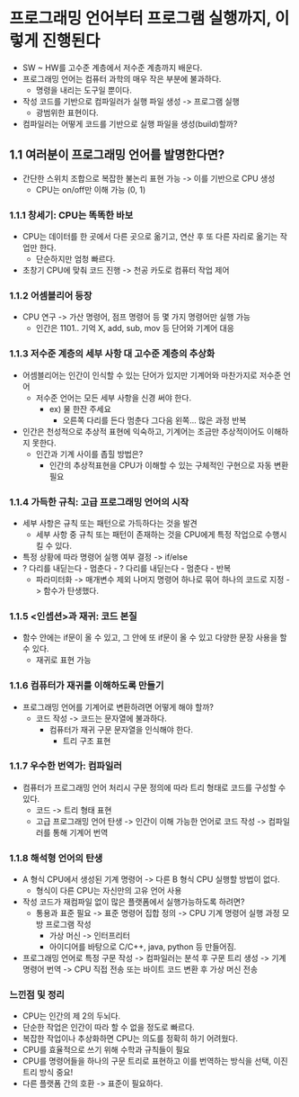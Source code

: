 # 프로그래밍 언어부터 프로그램 실행까지, 이렇게 진행된다
- SW ~ HW를 고수준 계층에서 저수준 계층까지 배운다.
- 프로그래밍 언어는 컴퓨터 과학의 매우 작은 부분에 불과하다.
  - 명령을 내리는 도구일 뿐이다.
- 작성 코드를 기반으로 컴파일러가 실행 파일 생성 -> 프로그램 실행
  - 광범위한 표현이다.
- 컴파일러는 어떻게 코드를 기반으로 실행 파일을 생성(build)할까?

## 1.1 여러분이 프로그래밍 언어를 발명한다면?
- 간단한 스위치 조합으로 복잡한 불논리 표현 가능 -> 이를 기반으로 CPU 생성
  - CPU는 on/off만 이해 가능 (0, 1)

### 1.1.1 창세기: CPU는 똑똑한 바보
- CPU는 데이터를 한 곳에서 다른 곳으로 옮기고, 연산 후 또 다른 자리로 옮기는 작업만 한다. 
  - 단순하지만 엄청 빠르다.
- 초창기 CPU에 맞춰 코드 진행 -> 천공 카도로 컴퓨터 작업 제어

### 1.1.2 어셈블리어 등장
- CPU 연구 -> 가산 명령어, 점프 명령어 등 몇 가지 명령어만 실행 가능
  - 인간은 1101.. 기억 X, add, sub, mov 등 단어와 기계어 대응 

### 1.1.3 저수준 계층의 세부 사항 대 고수준 계층의 추상화
- 어셈블리어는 인간이 인식할 수 있는 단어가 있지만 기계어와 마찬가지로 저수준 언어
  - 저수준 언어는 모든 세부 사항을 신경 써야 한다.
    - ex) 물 한잔 주세요
      - 오른쪽 다리를 든다 멈춘다 그다음 왼쪽... 많은 과정 반복
- 인간은 천성적으로 추상적 표현에 익숙하고, 기계어는 조금만 추상적이어도 이해하지 못한다.
  - 인간과 기계 사이를 좁힐 방법은? 
    - 인간의 추상적표현을 CPU가 이해할 수 있는 구체적인 구현으로 자동 변환 필요

### 1.1.4 가득한 규칙: 고급 프로그래밍 언어의 시작
- 세부 사항은 규칙 또는 패턴으로 가득하다는 것을 발견
  - 세부 사항 중 규칙 또는 패턴이 존재하는 것을 CPU에게 특정 작업으로 수행시킬 수 있다.
- 특정 상황에 따라 명령어 실행 여부 결정 -> if/else
- ? 다리를 내딛는다 - 멈춘다 - ? 다리를 내딛는다 - 멈춘다 - 반복
  - 파라미터화 -> 매개변수 제외 나머지 명령어 하나로 묶어 하나의 코드로 지정 -> 함수가 탄생했다.

### 1.1.5 <인셉션>과 재귀: 코드 본질
- 함수 안에는 if문이 올 수 있고, 그 안에 또 if문이 올 수 있고 다양한 문장 사용을 할 수 있다.
  - 재귀로 표현 가능

### 1.1.6 컴퓨터가 재귀를 이해하도록 만들기
- 프로그래밍 언어를 기계어로 변환하려면 어떻게 해야 할까?
  - 코드 작성 -> 코드는 문자열에 불과하다.
    - 컴퓨터가 재귀 구문 문자열을 인식해야 한다.
      - 트리 구조 표현

### 1.1.7 우수한 번역가: 컴파일러
- 컴퓨터가 프로그래밍 언어 처리시 구문 정의에 따라 트리 형태로 코드를 구성할 수 있다.
  - 코드 -> 트리 형태 표현
  - 고급 프로그래밍 언어 탄생 -> 인간이 이해 가능한 언어로 코드 작성 -> 컴파일러를 통해 기계어 번역

### 1.1.8 해석형 언어의 탄생
- A 형식 CPU에서 생성된 기계 명령어 -> 다른 B 형식 CPU 실행할 방법이 없다.
  - 형식이 다른 CPU는 자신만의 고유 언어 사용
- 작성 코드가 재컴파일 없이 많은 플랫폼에서 실행가능하도록 하려면?
  - 통용과 표준 필요 -> 표준 명령어 집합 정의 -> CPU 기계 명령어 실행 과정 모방 프로그램 작성
    - 가상 머신 -> 인터프리터
    - 아이디어를 바탕으로 C/C++, java, python 등 만들어짐.
- 프로그래밍 언어로 특정 구문 작성 -> 컴파일러는 분석 후 구문 트리 생성 -> 기계 명령어 번역 -> CPU 직접 전송 또는 바이트 코드 변환 후 가상 머신 전송

### 느낀점 및 정리
- CPU는 인간의 제 2의 두뇌다.
- 단순한 작업은 인간이 따라 할 수 없을 정도로 빠르다.
- 복잡한 작업이나 추상화하면 CPU는 의도를 정확히 하기 어려웠다.
- CPU를 효율적으로 쓰기 위해 수학과 규칙들이 필요
- CPU를 명령어들을 하나의 구문 트리로 표현하고 이를 번역하는 방식을 선택, 이진트리 방식 중요!
- 다른 플랫폼 간의 호환 -> 표준이 필요하다.